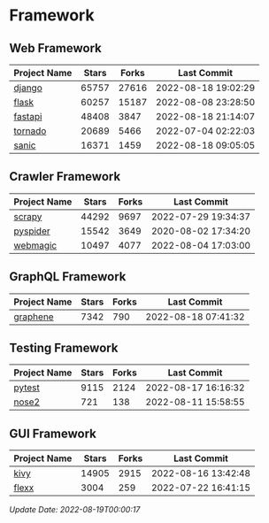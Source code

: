 # Framework

## Web Framework
| Project Name | Stars | Forks | Last Commit |
| ------------ | ----- | ----- | ----------- |
| [django](https://github.com/django/django) | 65757 | 27616 | 2022-08-18 19:02:29 |
| [flask](https://github.com/pallets/flask) | 60257 | 15187 | 2022-08-08 23:28:50 |
| [fastapi](https://github.com/tiangolo/fastapi) | 48408 | 3847 | 2022-08-18 21:14:07 |
| [tornado](https://github.com/tornadoweb/tornado) | 20689 | 5466 | 2022-07-04 02:22:03 |
| [sanic](https://github.com/sanic-org/sanic) | 16371 | 1459 | 2022-08-18 09:05:05 |

## Crawler Framework
| Project Name | Stars | Forks | Last Commit |
| ------------ | ----- | ----- | ----------- |
| [scrapy](https://github.com/scrapy/scrapy) | 44292 | 9697 | 2022-07-29 19:34:37 |
| [pyspider](https://github.com/binux/pyspider) | 15542 | 3649 | 2020-08-02 17:34:20 |
| [webmagic](https://github.com/code4craft/webmagic) | 10497 | 4077 | 2022-08-04 17:03:00 |

## GraphQL Framework
| Project Name | Stars | Forks | Last Commit |
| ------------ | ----- | ----- | ----------- |
| [graphene](https://github.com/graphql-python/graphene) | 7342 | 790 | 2022-08-18 07:41:32 |

## Testing Framework
| Project Name | Stars | Forks | Last Commit |
| ------------ | ----- | ----- | ----------- |
| [pytest](https://github.com/pytest-dev/pytest) | 9115 | 2124 | 2022-08-17 16:16:32 |
| [nose2](https://github.com/nose-devs/nose2) | 721 | 138 | 2022-08-11 15:58:55 |

## GUI Framework
| Project Name | Stars | Forks | Last Commit |
| ------------ | ----- | ----- | ----------- |
| [kivy](https://github.com/kivy/kivy) | 14905 | 2915 | 2022-08-16 13:42:48 |
| [flexx](https://github.com/flexxui/flexx) | 3004 | 259 | 2022-07-22 16:41:15 |

*Update Date: 2022-08-19T00:00:17*